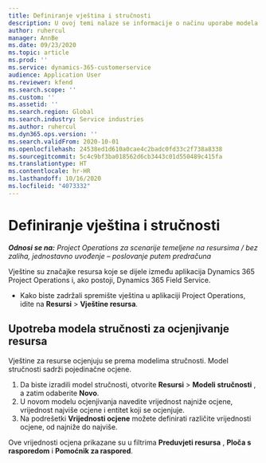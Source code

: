 ```yaml
---
title: Definiranje vještina i stručnosti
description: U ovoj temi nalaze se informacije o načinu uporabe modela stručnosti za ocjenu resursa.
author: ruhercul
manager: AnnBe
ms.date: 09/23/2020
ms.topic: article
ms.prod: ''
ms.service: dynamics-365-customerservice
audience: Application User
ms.reviewer: kfend
ms.search.scope: ''
ms.custom: ''
ms.assetid: ''
ms.search.region: Global
ms.search.industry: Service industries
ms.author: ruhercul
ms.dyn365.ops.version: ''
ms.search.validFrom: 2020-10-01
ms.openlocfilehash: 24538ed1d610a0cae4c2badc0fd33c2f738a8338
ms.sourcegitcommit: 5c4c9bf3ba018562d6cb3443c01d550489c415fa
ms.translationtype: HT
ms.contentlocale: hr-HR
ms.lasthandoff: 10/16/2020
ms.locfileid: "4073332"
---
```

# <a name="define-skills-and-proficiencies"></a>Definiranje vještina i stručnosti

_**Odnosi se na:** Project Operations za scenarije temeljene na resursima / bez zaliha, jednostavno uvođenje – poslovanje putem predračuna_

Vještine su značajke resursa koje se dijele između aplikacija Dynamics 365 Project Operations i, ako postoji, Dynamics 365 Field Service. 

- Kako biste zadržali spremište vještina u aplikaciji Project Operations, idite na **Resursi** \> **Vještine resursa**. 

## <a name="use-proficiency-models-to-rate-resources"></a>Upotreba modela stručnosti za ocjenjivanje resursa

Vještine za resurse ocjenjuju se prema modelima stručnosti. Model stručnosti sadrži pojedinačne ocjene. 

1. Da biste izradili model stručnosti, otvorite **Resursi** \> **Modeli stručnosti** , a zatim odaberite **Novo**.
2. U novom modelu ocjenjivanja navedite vrijednost najniže ocjene, vrijednost najviše ocjene i entitet koji se ocjenjuje.
3. Na podrešetki **Vrijednosti ocjene** možete definirati različite vrijednosti ocjene, od najniže do najviše.


Ove vrijednosti ocjena prikazane su u filtrima **Preduvjeti resursa** , **Ploča s rasporedom** i **Pomoćnik za raspored**.
